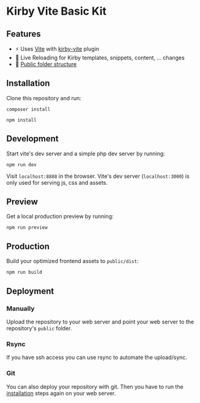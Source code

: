 # Kirby Vite Basic Kit

## Features

- ⚡️ Uses [Vite](https://vitejs.dev/) with [kirby-vite](https://github.com/arnoson/kirby-vite) plugin
- 🔄 Live Reloading for Kirby templates, snippets, content, ... changes
- 📂 [Public folder structure](https://getkirby.com/docs/guide/configuration#custom-folder-setup__public-folder-setup)

## Installation

Clone this repository and run:

```
composer install
```

```
npm install
```

## Development

Start vite's dev server and a simple php dev server by running:

```
npm run dev
```

Visit `localhost:8888` in the browser. Vite's dev server (`localhost:3000`) is only used for serving js, css and assets.

## Preview

Get a local production preview by running:

```
npm run preview
```

## Production

Build your optimized frontend assets to `public/dist`:

```
npm run build
```

## Deployment

### Manually

Upload the repository to your web server and point your web server to the repository's `public` folder.

### Rsync

If you have ssh access you can use rsync to automate the upload/sync.

### Git

You can also deploy your repository with git. Then you have to run the [installation](#installation) steps again on your web server.
